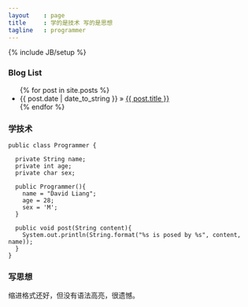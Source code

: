 ```yaml
---
layout    : page
title     : 学的是技术 写的是思想
tagline   : programmer
---
```

{% include JB/setup %}

### Blog List
  
<ul class="posts">
  {% for post in site.posts %}
    <li><span>{{ post.date | date_to_string }}</span> &raquo; <a href="{{ BASE_PATH }}{{ post.url }}">{{ post.title }}</a></li>
  {% endfor %}
</ul>

### 学技术

    public class Programmer {

      private String name;
      private int age;
      private char sex;

      public Programmer(){
        name = "David Liang";
        age = 28;
        sex = 'M';
      }

      public void post(String content){
        System.out.println(String.format("%s is posed by %s", content, name));
      }
    }

### 写思想

缩进格式还好，但没有语法高亮，很遗憾。


